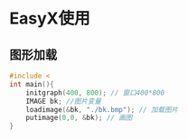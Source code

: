 # EasyX使用

## 图形加载

``` c
#include <
int main(){
    initgraph(400, 800); // 窗口400*800
    IMAGE bk; //图片变量
    loadimage(&bk, "./bk.bmp"); // 加载图片
    putimage(0,0, &bk); // 画图
}
```

